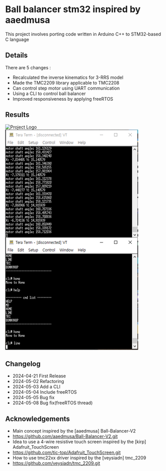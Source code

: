 # Ball balancer stm32 inspired by aaedmusa

This project involves porting code written in Arduino C++ to STM32-based C language

## Details
There are 5 changes : 
 - Recalculated the inverse kinematics for 3-RRS model
 - Made the TMC2209 library applicable to TMC2208
 - Can control step motor using UART communication
 - Using a CLI to control ball balancer
 - Improved responsiveness by applying freeRTOS

## Results

![Project Logo](ball-balancer-test.gif)
![Project Logo](cliPic.PNG)

## Changelog
- 2024-04-21 First Release
- 2024-05-02 Refactoring
- 2024-05-03 Add a CLI
- 2024-05-04 Include freeRTOS
- 2024-05-05 Bug fix
- 2024-05-08 Bug fix(freeRTOS thread)

## Acknowledgements
- Main concept inspired by the [aaedmusa] Ball-Balancer-V2
- https://github.com/aaedmusa/Ball-Balancer-V2.git
- Idea to use a 4-wire resistive touch screen inspired by the [kirp] Adafruit_TouchScreen
- https://github.com/tic-top/Adafruit_TouchScreen.git
- How to use tmc22xx driver inspired by the [veysiadn] tmc_2209
- https://github.com/veysiadn/tmc_2209.git
